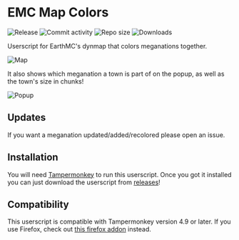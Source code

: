 # EMC Map Colors

![Release](https://img.shields.io/github/v/release/32Vache/emc-map-colors) ![Commit activity](https://img.shields.io/github/commit-activity/m/32Vache/emc-map-colors) ![Repo size](https://img.shields.io/github/repo-size/32Vache/emc-map-colors) ![Downloads](https://img.shields.io/github/downloads/32Vache/emc-map-colors/total)

Userscript for EarthMC's dynmap that colors meganations together.

![Map](https://media.discordapp.net/attachments/667790176184958976/942099891478470687/Screenshot_639.png)

It also shows which meganation a town is part of on the popup, as well as the town's size in chunks!

![Popup](https://media.discordapp.net/attachments/667790176184958976/942819739040894976/Screenshot_642.png)

## Updates

If you want a meganation updated/added/recolored please open an issue.

## Installation

You will need [Tampermonkey](https://www.tampermonkey.net/index.php) to run this userscript.
Once you got it installed you can just download the userscript from [releases](https://github.com/32Vache/emc-map-colors/releases/latest)!

## Compatibility

This userscript is compatible with Tampermonkey version 4.9 or later. If you use Firefox, check out [this firefox addon](https://github.com/3meraldK/earthmc-dynmapcolor) instead.
